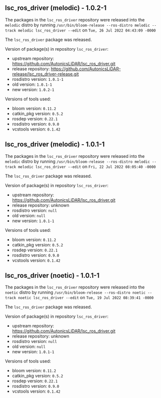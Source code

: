 ## lsc_ros_driver (melodic) - 1.0.2-1

The packages in the `lsc_ros_driver` repository were released into the `melodic` distro by running `/usr/bin/bloom-release --ros-distro melodic --track melodic lsc_ros_driver --edit` on `Tue, 26 Jul 2022 04:43:09 -0000`

The `lsc_ros_driver` package was released.

Version of package(s) in repository `lsc_ros_driver`:

- upstream repository: https://github.com/AutonicsLiDAR/lsc_ros_driver.git
- release repository: https://github.com/AutonicsLiDAR-release/lsc_ros_driver-release.git
- rosdistro version: `1.0.1-1`
- old version: `1.0.1-1`
- new version: `1.0.2-1`

Versions of tools used:

- bloom version: `0.11.2`
- catkin_pkg version: `0.5.2`
- rosdep version: `0.22.1`
- rosdistro version: `0.9.0`
- vcstools version: `0.1.42`


## lsc_ros_driver (melodic) - 1.0.1-1

The packages in the `lsc_ros_driver` repository were released into the `melodic` distro by running `/usr/bin/bloom-release --ros-distro melodic --track melodic lsc_ros_driver --edit` on `Fri, 22 Jul 2022 08:05:40 -0000`

The `lsc_ros_driver` package was released.

Version of package(s) in repository `lsc_ros_driver`:

- upstream repository: https://github.com/AutonicsLiDAR/lsc_ros_driver.git
- release repository: unknown
- rosdistro version: `null`
- old version: `null`
- new version: `1.0.1-1`

Versions of tools used:

- bloom version: `0.11.2`
- catkin_pkg version: `0.5.2`
- rosdep version: `0.22.1`
- rosdistro version: `0.9.0`
- vcstools version: `0.1.42`


## lsc_ros_driver (noetic) - 1.0.1-1

The packages in the `lsc_ros_driver` repository were released into the `noetic` distro by running `/usr/bin/bloom-release --ros-distro noetic --track noetic lsc_ros_driver --edit` on `Tue, 19 Jul 2022 08:39:41 -0000`

The `lsc_ros_driver` package was released.

Version of package(s) in repository `lsc_ros_driver`:

- upstream repository: https://github.com/AutonicsLiDAR/lsc_ros_driver.git
- release repository: unknown
- rosdistro version: `null`
- old version: `null`
- new version: `1.0.1-1`

Versions of tools used:

- bloom version: `0.11.2`
- catkin_pkg version: `0.5.2`
- rosdep version: `0.22.1`
- rosdistro version: `0.9.0`
- vcstools version: `0.1.42`


